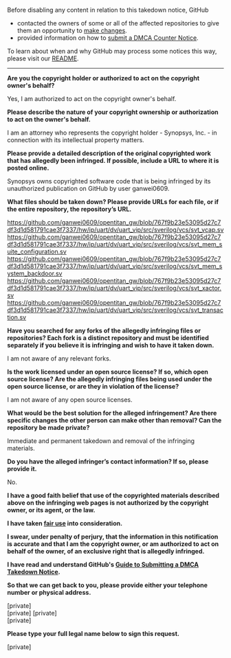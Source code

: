 Before disabling any content in relation to this takedown notice, GitHub
- contacted the owners of some or all of the affected repositories to give them an opportunity to [make changes](https://docs.github.com/en/github/site-policy/dmca-takedown-policy#a-how-does-this-actually-work).
- provided information on how to [submit a DMCA Counter Notice](https://docs.github.com/en/articles/guide-to-submitting-a-dmca-counter-notice).

To learn about when and why GitHub may process some notices this way, please visit our [README](https://github.com/github/dmca/blob/master/README.md).

---

**Are you the copyright holder or authorized to act on the copyright owner's behalf?**

Yes, I am authorized to act on the copyright owner's behalf.

**Please describe the nature of your copyright ownership or authorization to act on the owner's behalf.**

I am an attorney who represents the copyright holder - Synopsys, Inc. - in connection with its intellectual property matters.

**Please provide a detailed description of the original copyrighted work that has allegedly been infringed. If possible, include a URL to where it is posted online.**

Synopsys owns copyrighted software code that is being infringed by its unauthorized publication on GitHub by user ganwei0609.

**What files should be taken down? Please provide URLs for each file, or if the entire repository, the repository’s URL.**

https://github.com/ganwei0609/opentitan_gw/blob/767f9b23e53095d27c7df3d1d581791cae3f7337/hw/ip/uart/dv/uart_vip/src/sverilog/vcs/svt_vcap.sv  
https://github.com/ganwei0609/opentitan_gw/blob/767f9b23e53095d27c7df3d1d581791cae3f7337/hw/ip/uart/dv/uart_vip/src/sverilog/vcs/svt_mem_suite_configuration.sv  
https://github.com/ganwei0609/opentitan_gw/blob/767f9b23e53095d27c7df3d1d581791cae3f7337/hw/ip/uart/dv/uart_vip/src/sverilog/vcs/svt_mem_system_backdoor.sv  
https://github.com/ganwei0609/opentitan_gw/blob/767f9b23e53095d27c7df3d1d581791cae3f7337/hw/ip/uart/dv/uart_vip/src/sverilog/vcs/svt_xactor.sv  
https://github.com/ganwei0609/opentitan_gw/blob/767f9b23e53095d27c7df3d1d581791cae3f7337/hw/ip/uart/dv/uart_vip/src/sverilog/vcs/svt_transaction.sv

**Have you searched for any forks of the allegedly infringing files or repositories? Each fork is a distinct repository and must be identified separately if you believe it is infringing and wish to have it taken down.**

I am not aware of any relevant forks.

**Is the work licensed under an open source license? If so, which open source license? Are the allegedly infringing files being used under the open source license, or are they in violation of the license?**

I am not aware of any open source licenses.

**What would be the best solution for the alleged infringement? Are there specific changes the other person can make other than removal? Can the repository be made private?**

Immediate and permanent takedown and removal of the infringing materials.

**Do you have the alleged infringer’s contact information? If so, please provide it.**

No.

**I have a good faith belief that use of the copyrighted materials described above on the infringing web pages is not authorized by the copyright owner, or its agent, or the law.**

**I have taken <a href="https://www.lumendatabase.org/topics/22">fair use</a> into consideration.**

**I swear, under penalty of perjury, that the information in this notification is accurate and that I am the copyright owner, or am authorized to act on behalf of the owner, of an exclusive right that is allegedly infringed.**

**I have read and understand GitHub's <a href="https://docs.github.com/articles/guide-to-submitting-a-dmca-takedown-notice/">Guide to Submitting a DMCA Takedown Notice</a>.**

**So that we can get back to you, please provide either your telephone number or physical address.**

[private]  
[private] [private]  
[private]

**Please type your full legal name below to sign this request.**

[private]
